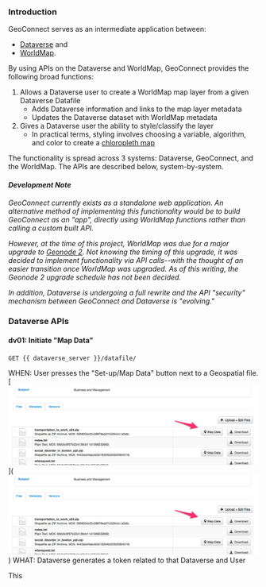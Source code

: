 ### Introduction

GeoConnect serves as an intermediate application between:

- [Dataverse](https://github.com/IQSS/dataverse) and 
- [WorldMap](https://github.com/cga-harvard/cga-worldmap).  

By using APIs on the Dataverse and WorldMap, GeoConnect provides the following broad functions:

1. Allows a Dataverse user to create a WorldMap map layer from a given Dataverse Datafile
    - Adds Dataverse information and links to the map layer metadata
    - Updates the Dataverse dataset with WorldMap metadata
1. Gives a Dataverse user the ability to style/classify the layer
    - In practical terms, styling involves choosing a variable, algorithm, and color to create a [chloropleth map](http://en.wikipedia.org/wiki/Choropleth_map)


The functionality is spread across 3 systems: Dataverse, GeoConnect, and the WorldMap.  The APIs are described below, system-by-system.

#### *Development Note*

*GeoConnect currently exists as a standalone web application.  An alternative method of implementing this functionality would be to build GeoConnect as an "app", directly using WorldMap functions rather than calling a custom built API.*

*However, at the time of this project, WorldMap was due for a major upgrade to [Geonode 2](http://geonode.org/2014/04/geonode-2-0/index.html).  Not knowing the timing of this upgrade, it was decided to implement functionality via API calls--with the thought of an easier transition once WorldMap was upgraded.  As of this writing, the Geonode 2 upgrade schedule has not been decided.*

*In addition, Dataverse is undergoing a full rewrite and the API "security" mechanism between GeoConnect and Dataverse is "evolving."*

### Dataverse APIs 

#### dv01: Initiate "Map Data"

```
GET {{ dataverse_server }}/datafile/
```
 
WHEN: User presses the "Set-up/Map Data" button next to a Geospatial file.
[<img src="docs/images/commute_-_Root_Dataverse.png" alt="Set-up/Map Data" />](
!["Set-up/Map Data"](docs/images/commute_-_Root_Dataverse.png))
WHAT: Dataverse generates a token related to that Dataverse and User

This 



